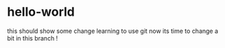 # hello-world
this should show some change
learning to use git
now its time to change a bit in this branch !
